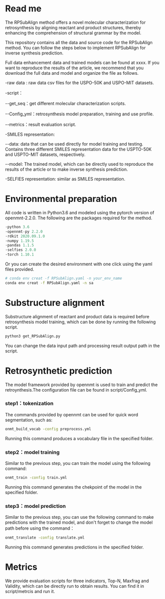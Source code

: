 # Read me

The RPSubAlign method offers a novel molecular characterization for retrosynthesis by aligning reactant and product structures, thereby enhancing the comprehension of structural grammar by the model.

This repository contains all the data and source code for the RPSubAlign method. You can follow the steps below to implement RPSubAlign for inverse synthesis prediction.

Full data enhancement data and trained models can be found at xxxx. If you want to reproduce the results of the article, we recommend that you download the full data and model and organize the file as follows.

-raw data : raw data csv files for the USPO-50K and USPO-MIT datasets.

-script：

--get_seq：get different molecular characterization scripts.

--Config_yml：retrosynthesis model preparation, training and use profile.

--metrics：result evaluation script.

-SMILES representation:

--data: data that can be used directly for model training and testing. Contains three different SMILES representation data for the USPTO-50K and USPTO-MIT datasets, respectively.

--model: The trained model, which can be directly used to reproduce the results of the article or to make inverse synthesis prediction. 

-SELFIES  representation: similar as SMILES representation.

# Environmental preparation

All code is written in Python3.6 and modeled using the pytorch version of openmnt-2.2.0. The following are the packages required for the method.

```python
·python 3.6
·opennmt-py 2.2.0
·rdkit 2020.09.1.0
·numpy 1.19.5
·pandas 1.1.5
·selfies 2.0.0
·torch 1.10.1
```

Or you can create the desired environment with one click using the yaml files provided.

```bash
# conda env creat -f RPSubAlign.yaml -n your_env_name
conda env creat -f RPSubAlign.yaml -n sa
```

# Substructure alignment

Substructure alignment of reactant and product data is required before retrosynthesis model training, which can be done by running the following script.

```bash
python3 get_RPSubAlign.py
```

You can change the data input path and processing result output path in the script.

# Retrosynthetic prediction

The model framework provided by opennmt is used to train and predict the retroynthesis.The configuration file can be found in script/Config_yml.

### step1：tokenization

The commands provided by opennmt can be used for quick word segmentation, such as:

```bash
onmt_build_vocab -config preprocess.yml
```

Running this command produces a vocabulary file in the specified folder.

### step2：model training

Similar to the previous step, you can train the model using the following command:

```bash
onmt_train -config train.yml
```

Running this command generates the chekpoint of the model in the specified folder.

### step3：model prediction

Similar to the previous step, you can use the following command to make predictions with the trained model, and don't forget to change the model path before using the command：

```bash
onmt_translate -config translate.yml
```

Running this command generates predictions in the specified folder.

# Metrics

We provide evaluation scripts for three indicators, Top-N, Maxfrag and Validity, which can be directly run to obtain results. You can find it in script/metrcis and run it.